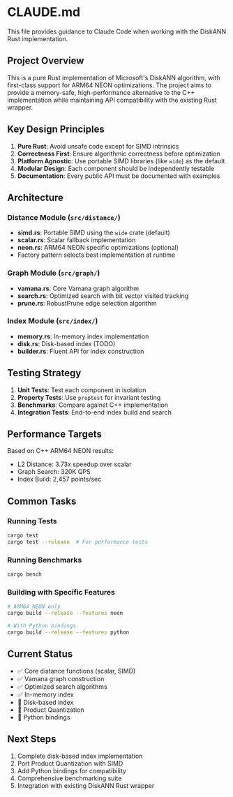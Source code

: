 # CLAUDE.md

This file provides guidance to Claude Code when working with the DiskANN Rust implementation.

## Project Overview

This is a pure Rust implementation of Microsoft's DiskANN algorithm, with first-class support for ARM64 NEON optimizations. The project aims to provide a memory-safe, high-performance alternative to the C++ implementation while maintaining API compatibility with the existing Rust wrapper.

## Key Design Principles

1. **Pure Rust**: Avoid unsafe code except for SIMD intrinsics
2. **Correctness First**: Ensure algorithmic correctness before optimization
3. **Platform Agnostic**: Use portable SIMD libraries (like `wide`) as the default
4. **Modular Design**: Each component should be independently testable
5. **Documentation**: Every public API must be documented with examples

## Architecture

### Distance Module (`src/distance/`)
- **simd.rs**: Portable SIMD using the `wide` crate (default)
- **scalar.rs**: Scalar fallback implementation
- **neon.rs**: ARM64 NEON specific optimizations (optional)
- Factory pattern selects best implementation at runtime

### Graph Module (`src/graph/`)
- **vamana.rs**: Core Vamana graph algorithm
- **search.rs**: Optimized search with bit vector visited tracking
- **prune.rs**: RobustPrune edge selection algorithm

### Index Module (`src/index/`)
- **memory.rs**: In-memory index implementation
- **disk.rs**: Disk-based index (TODO)
- **builder.rs**: Fluent API for index construction

## Testing Strategy

1. **Unit Tests**: Test each component in isolation
2. **Property Tests**: Use `proptest` for invariant testing
3. **Benchmarks**: Compare against C++ implementation
4. **Integration Tests**: End-to-end index build and search

## Performance Targets

Based on C++ ARM64 NEON results:
- L2 Distance: 3.73x speedup over scalar
- Graph Search: 320K QPS
- Index Build: 2,457 points/sec

## Common Tasks

### Running Tests
```bash
cargo test
cargo test --release  # For performance tests
```

### Running Benchmarks
```bash
cargo bench
```

### Building with Specific Features
```bash
# ARM64 NEON only
cargo build --release --features neon

# With Python bindings
cargo build --release --features python
```

## Current Status

- ✅ Core distance functions (scalar, SIMD)
- ✅ Vamana graph construction
- ✅ Optimized search algorithms  
- ✅ In-memory index
- 🚧 Disk-based index
- 🚧 Product Quantization
- 🚧 Python bindings

## Next Steps

1. Complete disk-based index implementation
2. Port Product Quantization with SIMD
3. Add Python bindings for compatibility
4. Comprehensive benchmarking suite
5. Integration with existing DiskANN Rust wrapper